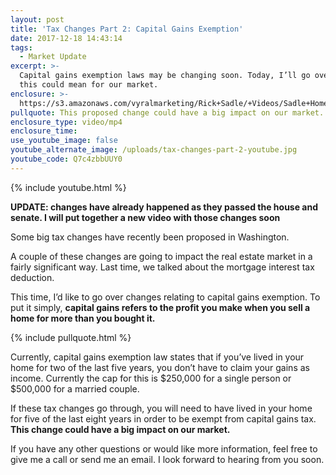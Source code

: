 ```yaml
---
layout: post
title: 'Tax Changes Part 2: Capital Gains Exemption'
date: 2017-12-18 14:43:14
tags:
  - Market Update
excerpt: >-
  Capital gains exemption laws may be changing soon. Today, I’ll go over what
  this could mean for our market.
enclosure: >-
  https://s3.amazonaws.com/vyralmarketing/Rick+Sadle/+Videos/Sadle+Home+Selling+Team-+Tax+Changes+Part+2-+Capital+Gains+Exemption.mp4
pullquote: This proposed change could have a big impact on our market.
enclosure_type: video/mp4
enclosure_time:
use_youtube_image: false
youtube_alternate_image: /uploads/tax-changes-part-2-youtube.jpg
youtube_code: Q7c4zbbUUY0
---
```



{% include youtube.html %}

**UPDATE: changes have already happened as they passed the house and senate. I will put together a new video with those changes soon**

Some big tax changes have recently been proposed in Washington.

A couple of these changes are going to impact the real estate market in a fairly significant way. Last time, we talked about the mortgage interest tax deduction.

This time, I’d like to go over changes relating to capital gains exemption. To put it simply, **capital gains refers to the profit you make when you sell a home for more than you bought it.**

{% include pullquote.html %}

Currently, capital gains exemption law states that if you’ve lived in your home for two of the last five years, you don’t have to claim your gains as income. Currently the cap for this is $250,000 for a single person or $500,000 for a married couple.

If these tax changes go through, you will need to have lived in your home for five of the last eight years in order to be exempt from capital gains tax. **This change could have a big impact on our market.**

If you have any other questions or would like more information, feel free to give me a call or send me an email. I look forward to hearing from you soon.